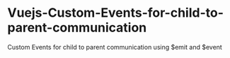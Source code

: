 # Vuejs-Custom-Events-for-child-to-parent-communication
Custom Events for child to parent communication using $emit and $event
